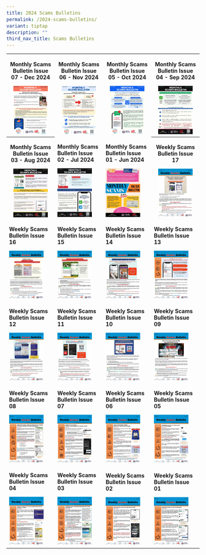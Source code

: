 ```yaml
---
title: 2024 Scams Bulletins
permalink: /2024-scams-bulletins/
variant: tiptap
description: ""
third_nav_title: Scams Bulletins
---
```

<table style="minWidth: 100px">
<colgroup>
<col>
<col>
<col>
<col>
</colgroup>
<tbody>
<tr>
<th rowspan="1" colspan="1">
<p><strong>Monthly Scams Bulletin Issue 07 - Dec 2024</strong>
</p><a class="isomer-image-wrapper" href="/files/2024%20Scams%20Bulletins/Dec%202024/monthly_scams_bulletin_2024_issue_07.pdf"><img style="width: 80%;" height="auto" width="100%" alt="" src="/images/Scams Bulletin Covers/2024 Bulletin Cover/2024_MSB_07.jpg"></a>
</th>
<th rowspan="1" colspan="1">
<p><strong>Monthly Scams Bulletin Issue 06 - Nov 2024</strong>
</p><a class="isomer-image-wrapper" href="/files/2024%20Scams%20Bulletins/Nov%202024/monthly_scams_bulletin_2024_issue_06pdf"><img style="width: 80%;" height="auto" width="100%" alt="" src="/images/Scams Bulletin Covers/2024 Bulletin Cover/2024_MSB_06.jpg"></a>
</th>
<th rowspan="1" colspan="1">
<p><strong>Monthly Scams Bulletin Issue 05 - Oct 2024</strong>
</p><a class="isomer-image-wrapper" href="/files/2024%20Scams%20Bulletins/Oct%202024/monthly_scams_bulletin_2024_issue_05.pdf"><img style="width: 80%;" height="auto" width="100%" alt="" src="/images/Scams Bulletin Covers/2024 Bulletin Cover/2024_MSB_05.jpg"></a>
</th>
<th rowspan="1" colspan="1">
<p><strong>Monthly Scams Bulletin Issue 04 - Sep 2024</strong>
</p><a class="isomer-image-wrapper" href="/files/2024%20Scams%20Bulletins/Sep%202024/monthly_scams_bulletin_2024_issue_04.pdf"><img style="width: 80%;" height="auto" width="100%" alt="" src="/images/Scams Bulletin Covers/2024 Bulletin Cover/2024_MSB_04.jpg"></a>
</th>
</tr>
<tr>
<th rowspan="1" colspan="1">
<p><strong>Monthly Scams Bulletin Issue 03 - Aug 2024</strong>
</p><a class="isomer-image-wrapper" href="/files/2024%20Scams%20Bulletins/Aug%202024/monthly_scams_bulletin_2024_issue_03.pdf"><img style="width: 80%;" height="auto" width="100%" alt="" src="/images/Scams Bulletin Covers/2024 Bulletin Cover/2024_MSB_03.jpg"></a>
</th>
<td rowspan="1" colspan="1">
<p><strong>Monthly Scams Bulletin Issue 02 - Jul 2024</strong>
</p><a class="isomer-image-wrapper" href="/files/2024%20Scams%20Bulletins/Jul%202024/monthly_scams_bulletin_2024_issue_02.pdf"><img style="width: 80%;" height="auto" width="100%" alt="" src="/images/Scams Bulletin Covers/2024 Bulletin Cover/2024_MSB_02.jpg"></a>
</td>
<td rowspan="1" colspan="1">
<p><strong>Monthly Scams Bulletin Issue 01 - Jun 2024</strong>
</p><a class="isomer-image-wrapper" href="/files/2024%20Scams%20Bulletins/Jun%202024/monthly_scams_bulletin_2024_issue_01.pdf"><img style="width: 80%;" height="auto" width="100%" alt="" src="/images/Scams Bulletin Covers/2024 Bulletin Cover/2024_MSB_01.jpg"></a>
</td>
<th rowspan="1" colspan="1">
<p><strong>Weekly Scams Bulletin Issue 17</strong>
</p><a class="isomer-image-wrapper" href="/files/2024%20Scams%20Bulletins/Apr%202024/WSB_Issue_24_17__26_Apr_.pdf"><img style="width: 80%;" height="auto" width="100%" alt="" src="/images/Scams Bulletin Covers/2024 Bulletin Cover/2024_WSB_17.jpg"></a>
</th>
</tr>
<tr>
<td rowspan="1" colspan="1">
<p><strong>Weekly Scams Bulletin Issue 16</strong>
</p><a class="isomer-image-wrapper" href="/files/2024%20Scams%20Bulletins/Apr%202024/WSB_Issue_24_16__19_Apr_.pdf"><img style="width: 80%;" height="auto" width="100%" alt="" src="/images/Scams Bulletin Covers/2024 Bulletin Cover/2024_WSB_16.jpg"></a>
</td>
<td rowspan="1" colspan="1">
<p><strong>Weekly Scams Bulletin Issue 15</strong>
</p><a class="isomer-image-wrapper" href="/files/2024%20Scams%20Bulletins/Apr%202024/WSB_Issue_24_15__12_Apr_.pdf"><img style="width: 80%;" height="auto" width="100%" alt="" src="/images/Scams Bulletin Covers/2024 Bulletin Cover/2024_WSB_15.jpg"></a>
</td>
<td rowspan="1" colspan="1">
<p><strong>Weekly Scams Bulletin Issue 14</strong>
</p><a class="isomer-image-wrapper" href="/files/2024%20Scams%20Bulletins/Apr%202024/WSB_Issue_24_14__5_Apr_.pdf"><img style="width: 80%;" height="auto" width="100%" alt="" src="/images/Scams Bulletin Covers/2024 Bulletin Cover/2024_WSB_14.jpg"></a>
</td>
<td rowspan="1" colspan="1">
<p><strong>Weekly Scams Bulletin Issue 13</strong>
</p><a class="isomer-image-wrapper" href="/files/2024%20Scams%20Bulletins/Mar%202024/WSB_Issue_24_13__28_Mar_.pdf"><img style="width: 80%;" height="auto" width="100%" alt="" src="/images/Scams Bulletin Covers/2024 Bulletin Cover/2024_WSB_13.jpg"></a>
</td>
</tr>
<tr>
<td rowspan="1" colspan="1">
<p><strong>Weekly Scams Bulletin Issue 12</strong>
</p><a class="isomer-image-wrapper" href="/files/2024%20Scams%20Bulletins/Mar%202024/WSB_Issue_24_12__22_Mar_.pdf"><img style="width: 80%;" height="auto" width="100%" alt="" src="/images/Scams Bulletin Covers/2024 Bulletin Cover/2024_WSB_12.jpg"></a>
</td>
<td rowspan="1" colspan="1">
<p><strong>Weekly Scams Bulletin Issue 11</strong>
</p><a class="isomer-image-wrapper" href="/files/2024%20Scams%20Bulletins/Mar%202024/WSB_Issue_24_11__15_Mar_.pdf"><img style="width: 80%;" height="auto" width="100%" alt="" src="/images/Scams Bulletin Covers/2024 Bulletin Cover/2024_WSB_11.jpg"></a>
</td>
<td rowspan="1" colspan="1">
<p><strong>Weekly Scams Bulletin Issue 10</strong>
</p><a class="isomer-image-wrapper" href="/files/2024%20Scams%20Bulletins/Mar%202024/WSB_Issue_24_10__8_Mar_.pdf"><img style="width: 80%;" height="auto" width="100%" alt="" src="/images/Scams Bulletin Covers/2024 Bulletin Cover/2024_WSB_10.jpg"></a>
</td>
<td rowspan="1" colspan="1">
<p><strong>Weekly Scams Bulletin Issue 09</strong>
</p><a class="isomer-image-wrapper" href="/files/2024%20Scams%20Bulletins/Mar%202024/WSB_Issue_24_9__1_Mar_.pdf"><img style="width: 80%;" height="auto" width="100%" alt="" src="/images/Scams Bulletin Covers/2024 Bulletin Cover/2024_WSB_09.jpg"></a>
</td>
</tr>
<tr>
<td rowspan="1" colspan="1">
<p><strong>Weekly Scams Bulletin Issue 08</strong>
</p><a class="isomer-image-wrapper" href="/files/2024%20Scams%20Bulletins/Feb%202024/WSB_Issue_24_8__23_Feb_.pdf"><img style="width: 80%;" height="auto" width="100%" alt="" src="/images/Scams Bulletin Covers/2024 Bulletin Cover/2024_WSB_08.jpg"></a>
</td>
<td rowspan="1" colspan="1">
<p><strong>Weekly Scams Bulletin Issue 07</strong>
</p><a class="isomer-image-wrapper" href="/files/2024%20Scams%20Bulletins/Feb%202024/WSB_Issue_24_7__16_Feb_.pdf"><img style="width: 80%;" height="auto" width="100%" alt="" src="/images/Scams Bulletin Covers/2024 Bulletin Cover/2024_WSB_07.jpg"></a>
</td>
<td rowspan="1" colspan="1">
<p><strong>Weekly Scams Bulletin Issue 06</strong>
</p><a class="isomer-image-wrapper" href="/files/2024%20Scams%20Bulletins/Feb%202024/WSB_Issue_24_6__9_Feb_.pdf"><img style="width: 80%;" height="auto" width="100%" alt="" src="/images/Scams Bulletin Covers/2024 Bulletin Cover/2024_WSB_06.jpg"></a>
</td>
<td rowspan="1" colspan="1">
<p><strong>Weekly Scams Bulletin Issue 05</strong>
</p><a class="isomer-image-wrapper" href="/files/2024%20Scams%20Bulletins/Feb%202024/WSB_Issue_24_5__2_Feb_.pdf"><img style="width: 80%;" height="auto" width="100%" alt="" src="/images/Scams Bulletin Covers/2024 Bulletin Cover/2024_WSB_05.jpg"></a>
</td>
</tr>
<tr>
<td rowspan="1" colspan="1">
<p><strong>Weekly Scams Bulletin Issue 04</strong>
</p><a class="isomer-image-wrapper" href="/files/2024%20Scams%20Bulletins/Jan%202024/WSB_Issue_24_4__26_Jan_.pdf"><img style="width: 80%;" height="auto" width="100%" alt="" src="/images/Scams Bulletin Covers/2024 Bulletin Cover/2024_WSB_04.jpg"></a>
</td>
<td rowspan="1" colspan="1">
<p><strong>Weekly Scams Bulletin Issue 03</strong>
</p><a class="isomer-image-wrapper" href="/files/2024%20Scams%20Bulletins/Jan%202024/WSB_Issue_24_3__19_Jan_.pdf"><img style="width: 80%;" height="auto" width="100%" alt="" src="/images/Scams Bulletin Covers/2024 Bulletin Cover/2024_WSB_03.jpg"></a>
</td>
<td rowspan="1" colspan="1">
<p><strong>Weekly Scams Bulletin Issue 02</strong>
</p><a class="isomer-image-wrapper" href="/files/2024%20Scams%20Bulletins/Jan%202024/WSB_Issue_24_2__12_Jan_.pdf"><img style="width: 80%;" height="auto" width="100%" alt="" src="/images/Scams Bulletin Covers/2024 Bulletin Cover/2024_WSB_02.jpg"></a>
</td>
<td rowspan="1" colspan="1">
<p><strong>Weekly Scams Bulletin Issue 01</strong>
</p><a class="isomer-image-wrapper" href="/files/2024%20Scams%20Bulletins/Jan%202024/WSB_Issue_24_1__5_Jan_.pdf"><img style="width: 80%;" height="auto" width="100%" alt="" src="/images/Scams Bulletin Covers/2024 Bulletin Cover/2024_WSB_01.jpg"></a>
</td>
</tr>
</tbody>
</table>
<p></p>
<p></p>
<p></p>
<p></p>